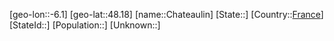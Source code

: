 ﻿---
location: [48.18,-6.1]
type: City
tags:
- geo/City


SpocWebEntityId: 29558
isDeleted: false
confidential: public

---
[geo-lon::-6.1]
[geo-lat::48.18]
[name::Chateaulin]
[State::]
[Country::[France](geo/Continent/Europe/France.md)]
[StateId::]
[Population::]
[Unknown::]

